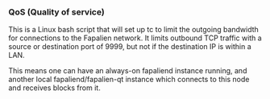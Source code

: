 ### QoS (Quality of service) ###

This is a Linux bash script that will set up tc to limit the outgoing bandwidth for connections to the Fapalien network. It limits outbound TCP traffic with a source or destination port of 9999, but not if the destination IP is within a LAN.

This means one can have an always-on fapaliend instance running, and another local fapaliend/fapalien-qt instance which connects to this node and receives blocks from it.
